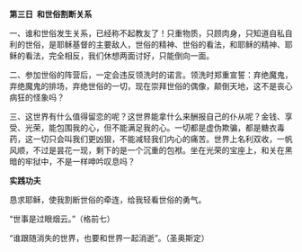 **第三日  和世俗割断关系**

一、谁和世俗发生关系，已经称不起教友了！只重物质，只顾肉身，只知道自私自利的世俗，是耶稣基督的主要敌人，世俗的精神、世俗的看法，和耶稣的精神、耶稣的看法，完全相反，我们休想两面讨好，只能倒向一面。

二、参加世俗的阵营后，一定会违反领洗时的诺言。领洗时郑重宣誓：弃绝魔鬼，弃绝魔鬼的排场，弃绝世俗的一切，现在崇拜世俗的偶像，颠倒天地，这不是丧心病狂的怪象吗？

三、这世界有什么值得留恋的呢？这世界能拿什么来酬报自己的仆从呢？金钱、享受、光荣，能包围我的心，但不能满足我的心。一切都是虚伪欺骗，都是糖衣毒药，这一切只会叫我们更凶狠，不能减轻我们内心的痛苦。世界上名利双收，一帆风顺，不过是昙花一现，剩下的是一个沉重的包袱。坐在光荣的宝座上，和关在黑暗的牢狱中，不是一样呻吟叹息吗？

**实践功夫**

恳求耶稣，使我割断世俗的牵连，给我轻看世俗的勇气。

“世事是过眼烟云。”（格前七）

“谁跟随消失的世界，也要和世界一起消逝”。（圣奥斯定）
